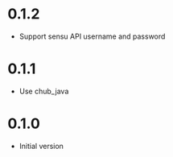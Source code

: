 # 0.1.2
* Support sensu API username and password

# 0.1.1
* Use chub_java

# 0.1.0
* Initial version
